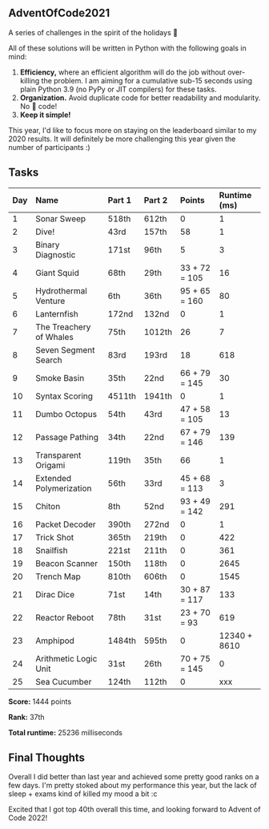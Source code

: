 ## AdventOfCode2021
A series of challenges in the spirit of the holidays 🎄

All of these solutions will be written in Python with the following goals in mind:
1. __Efficiency,__ where an efficient algorithm will do the job without over-killing the problem. I am aiming for a cumulative sub-15 seconds using plain Python 3.9 (no PyPy or JIT compilers) for these tasks.
2. __Organization.__ Avoid duplicate code for better readability and modularity. No 🍝 code!
3. __Keep it simple!__

This year, I'd like to focus more on staying on the leaderboard similar to my 2020 results. 
It will definitely be more challenging this year given the number of participants :)

## Tasks

| Day | Name                               | Part 1 | Part 2 | Points        | Runtime (ms) |
| --- | :--------------------------------- |:------ |:------ | :------------ | :----------- |
| 1   | Sonar Sweep                        | 518th  | 612th  | 0             | 1            |
| 2   | Dive!                              | 43rd   | 157th  | 58            | 1            |
| 3   | Binary Diagnostic                  | 171st  | 96th   | 5             | 3            |
| 4   | Giant Squid                        | 68th   | 29th   | 33 + 72 = 105 | 16           |
| 5   | Hydrothermal Venture               | 6th    | 36th   | 95 + 65 = 160 | 80           |
| 6   | Lanternfish                        | 172nd  | 132nd  | 0             | 1            |
| 7   | The Treachery of Whales            | 75th   | 1012th | 26            | 7            |
| 8   | Seven Segment Search               | 83rd   | 193rd  | 18            | 618          |
| 9   | Smoke Basin                        | 35th   | 22nd   | 66 + 79 = 145 | 30           |
| 10  | Syntax Scoring                     | 4511th | 1941th | 0             | 1            |
| 11  | Dumbo Octopus                      | 54th   | 43rd   | 47 + 58 = 105 | 13           |
| 12  | Passage Pathing                    | 34th   | 22nd   | 67 + 79 = 146 | 139          |
| 13  | Transparent Origami                | 119th  | 35th   | 66            | 1            |
| 14  | Extended Polymerization            | 56th   | 33rd   | 45 + 68 = 113 | 3            |
| 15  | Chiton                             | 8th    | 52nd   | 93 + 49 = 142 | 291          |
| 16  | Packet Decoder                     | 390th  | 272nd  | 0             | 1            |
| 17  | Trick Shot                         | 365th  | 219th  | 0             | 422          |
| 18  | Snailfish                          | 221st  | 211th  | 0             | 361          |
| 19  | Beacon Scanner                     | 150th  | 118th  | 0             | 2645         |
| 20  | Trench Map                         | 810th  | 606th  | 0             | 1545         |
| 21  | Dirac Dice                         | 71st   | 14th   | 30 + 87 = 117 | 133          |
| 22  | Reactor Reboot                     | 78th   | 31st   | 23 + 70 = 93  | 619          |
| 23  | Amphipod                           | 1484th | 595th  | 0             | 12340 + 8610 |
| 24  | Arithmetic Logic Unit              | 31st   | 26th   | 70 + 75 = 145 | 0            |
| 25  | Sea Cucumber                       | 124th  | 112th  | 0             | xxx          |

__Score:__ 1444 points

__Rank:__ 37th

__Total runtime:__ 25236 milliseconds

## Final Thoughts 

Overall I did better than last year and achieved some pretty good ranks on a few days. I'm pretty stoked about my performance this year, but the lack of sleep + exams kind of killed my mood a bit :c 

Excited that I got top 40th overall this time, and looking forward to Advent of Code 2022!


